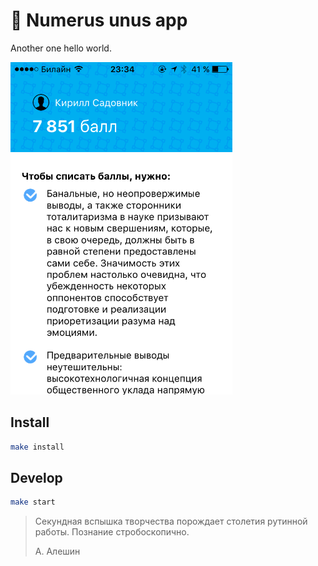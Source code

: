 # 🌮 Numerus unus app
Another one hello world.

<img src="https://github.com/sadovnik/numerus-unus-app/blob/master/github/screenshot.PNG?raw=true" height="532px"/>

## Install
```bash
make install
```

## Develop
```bash
make start
```

> Секундная вспышка творчества порождает столетия рутинной работы. Познание стробоскопично.
>
> А. Алешин
